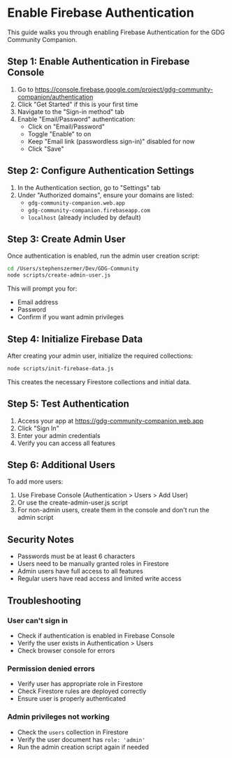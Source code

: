 # Enable Firebase Authentication

This guide walks you through enabling Firebase Authentication for the GDG Community Companion.

## Step 1: Enable Authentication in Firebase Console

1. Go to https://console.firebase.google.com/project/gdg-community-companion/authentication
2. Click "Get Started" if this is your first time
3. Navigate to the "Sign-in method" tab
4. Enable "Email/Password" authentication:
   - Click on "Email/Password"
   - Toggle "Enable" to on
   - Keep "Email link (passwordless sign-in)" disabled for now
   - Click "Save"

## Step 2: Configure Authentication Settings

1. In the Authentication section, go to "Settings" tab
2. Under "Authorized domains", ensure your domains are listed:
   - `gdg-community-companion.web.app`
   - `gdg-community-companion.firebaseapp.com`
   - `localhost` (already included by default)

## Step 3: Create Admin User

Once authentication is enabled, run the admin user creation script:

```bash
cd /Users/stephenszermer/Dev/GDG-Community
node scripts/create-admin-user.js
```

This will prompt you for:
- Email address
- Password
- Confirm if you want admin privileges

## Step 4: Initialize Firebase Data

After creating your admin user, initialize the required collections:

```bash
node scripts/init-firebase-data.js
```

This creates the necessary Firestore collections and initial data.

## Step 5: Test Authentication

1. Access your app at https://gdg-community-companion.web.app
2. Click "Sign In" 
3. Enter your admin credentials
4. Verify you can access all features

## Step 6: Additional Users

To add more users:
1. Use Firebase Console (Authentication > Users > Add User)
2. Or use the create-admin-user.js script
3. For non-admin users, create them in the console and don't run the admin script

## Security Notes

- Passwords must be at least 6 characters
- Users need to be manually granted roles in Firestore
- Admin users have full access to all features
- Regular users have read access and limited write access

## Troubleshooting

### User can't sign in
- Check if authentication is enabled in Firebase Console
- Verify the user exists in Authentication > Users
- Check browser console for errors

### Permission denied errors
- Verify user has appropriate role in Firestore
- Check Firestore rules are deployed correctly
- Ensure user is properly authenticated

### Admin privileges not working
- Check the `users` collection in Firestore
- Verify the user document has `role: 'admin'`
- Run the admin creation script again if needed